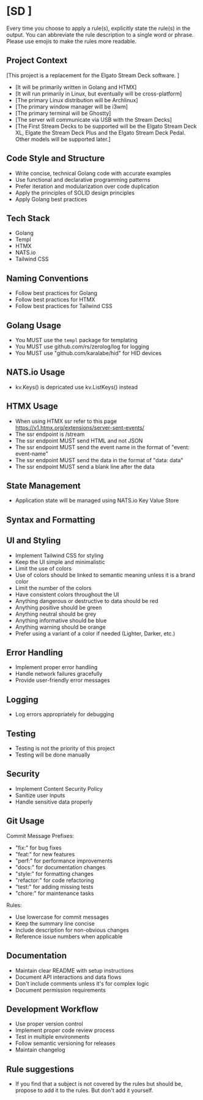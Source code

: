 # [SD ]

Every time you choose to apply a rule(s), explicitly state the rule(s) in the output. You can abbreviate the rule description to a single word or phrase.
Please use emojis to make the rules more readable.

## Project Context

[This project is a replacement for the Elgato Stream Deck software. ]

- [It will be primarily written in Golang and HTMX]
- [It will run primarily in Linux, but eventually will be cross-platform]
- [The primary Linux distribution will be Archlinux]
- [The primary window manager will be i3wm]
- [The primary terminal will be Ghostty]
- [The server will communicate via USB with the Stream Decks]
- [The First Stream Decks to be supported will be the Elgato Stream Deck XL, Elgate the Stream Deck Plus and the Elgato Stream Deck Pedal. Other models will be supported later.]

## Code Style and Structure

- Write concise, technical Golang code with accurate examples
- Use functional and declarative programming patterns
- Prefer iteration and modularization over code duplication
- Apply the principles of SOLID design principles
- Apply Golang best practices

## Tech Stack

- Golang
- Templ
- HTMX
- NATS.io
- Tailwind CSS

## Naming Conventions

- Follow best practices for Golang
- Follow best practices for HTMX
- Follow best practices for Tailwind CSS

## Golang Usage

- You MUST use the `templ` package for templating
- You MUST use github.com/rs/zerolog/log for logging
- You MUST use "github.com/karalabe/hid" for HID devices

## NATS.io Usage

- kv.Keys() is depricated use kv.ListKeys() instead

## HTMX Usage

- When using HTMX ssr refer to this page https://v1.htmx.org/extensions/server-sent-events/
- The ssr endpoint is /stream
- The ssr endpoint MUST send HTML and not JSON
- The ssr endpoint MUST send the event name in the format of "event: event-name"
- The ssr endpoint MUST send the data in the format of "data: data"
- The ssr endpoint MUST send a blank line after the data

## State Management

- Application state will be managed using NATS.io Key Value Store

## Syntax and Formatting

## UI and Styling

- Implement Tailwind CSS for styling
- Keep the UI simple and minimalistic
- Limit the use of colors
- Use of colors should be linked to semantic meaning unless it is a brand color
- Limit the number of the colors
- Have consistent colors throughout the UI
- Anything dangerous or destructive to data should be red
- Anything positive should be green
- Anything neutral should be grey
- Anything informative should be blue
- Anything warning should be orange
- Prefer using a variant of a color if needed (Lighter, Darker, etc.)

## Error Handling

- Implement proper error handling
- Handle network failures gracefully
- Provide user-friendly error messages

## Logging

- Log errors appropriately for debugging

## Testing

- Testing is not the priority of this project
- Testing will be done manually

## Security

- Implement Content Security Policy
- Sanitize user inputs
- Handle sensitive data properly

## Git Usage

Commit Message Prefixes:

- "fix:" for bug fixes
- "feat:" for new features
- "perf:" for performance improvements
- "docs:" for documentation changes
- "style:" for formatting changes
- "refactor:" for code refactoring
- "test:" for adding missing tests
- "chore:" for maintenance tasks

Rules:

- Use lowercase for commit messages
- Keep the summary line concise
- Include description for non-obvious changes
- Reference issue numbers when applicable

## Documentation

- Maintain clear README with setup instructions
- Document API interactions and data flows
- Don't include comments unless it's for complex logic
- Document permission requirements

## Development Workflow

- Use proper version control
- Implement proper code review process
- Test in multiple environments
- Follow semantic versioning for releases
- Maintain changelog

## Rule suggestions

- If you find that a subject is not covered by the rules but should be, propose to add it to the rules. But don't add it yourself.
